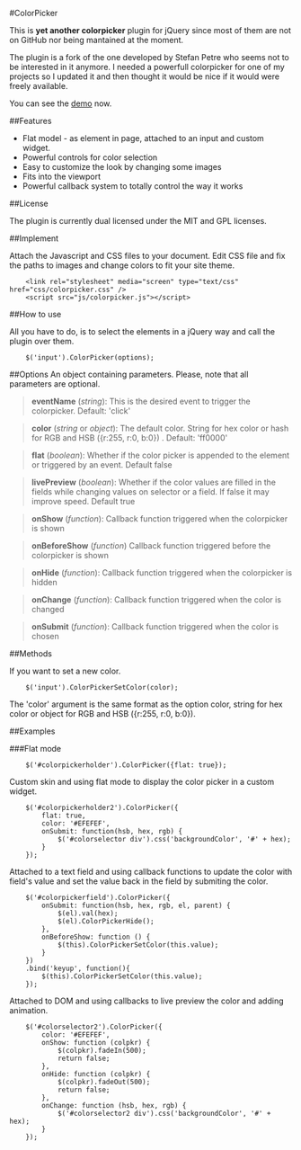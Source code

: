 #ColorPicker

This is **yet another colorpicker** plugin for jQuery since most of them are not on GitHub nor being mantained at the moment.

The plugin is a fork of the one developed by Stefan Petre who seems not to be interested in it anymore. I needed a powerfull colorpicker for one of my projects so I updated it and then thought it would be nice if it would were freely available.

You can see the [demo][] now.

##Features

- Flat model - as element in page, attached to an input and custom widget.
- Powerful controls for color selection  
- Easy to customize the look by changing some images  
- Fits into the viewport  
- Powerful callback system to totally control the way it works

##License

The plugin is currently dual licensed under the MIT and GPL licenses.

##Implement

Attach the Javascript and CSS files to your document. Edit CSS file and fix the paths to images and change colors to fit your site theme.

        <link rel="stylesheet" media="screen" type="text/css" href="css/colorpicker.css" />  
        <script src="js/colorpicker.js"></script>

##How to use

All you have to do, is to select the elements in a jQuery way and call the plugin over them.

        $('input').ColorPicker(options); 

##Options
An object containing parameters. Please, note that all parameters are optional. 

>  **eventName** (*string*): This is the desired event to trigger the colorpicker. Default: 'click'  

> **color** (*string* or *object*): The default color. String for hex color or hash for RGB and HSB ({r:255, r:0, b:0}) . Default: 'ff0000'

> **flat**	(*boolean*):  Whether if the color picker is appended to the element or triggered by an event. Default false

> **livePreview** (*boolean*): Whether if the color values are filled in the fields while changing values on selector or a field. If false it may improve speed. Default true

> **onShow** (*function*): Callback function triggered when the colorpicker is shown

> **onBeforeShow** (*function*) Callback function triggered before the colorpicker is shown

> **onHide** (*function*): Callback function triggered when the colorpicker is hidden

> **onChange** (*function*): Callback function triggered when the color is changed

> **onSubmit** (*function*): Callback function triggered when the color is chosen

##Methods

If you want to set a new color.

        $('input').ColorPickerSetColor(color);  

The 'color' argument is the same format as the option color, string for hex color or object for RGB and HSB ({r:255, r:0, b:0}).

##Examples

###Flat mode

        $('#colorpickerholder').ColorPicker({flat: true});  

Custom skin and using flat mode to display the color picker in a custom widget.

        $('#colorpickerholder2').ColorPicker({  
        	flat: true,  
        	color: '#EFEFEF',  
        	onSubmit: function(hsb, hex, rgb) {  
        		$('#colorselector div').css('backgroundColor', '#' + hex);  
        	}  
        });  


Attached to a text field and using callback functions to update the color with field's value and set the value back in the field by submiting the color.

        $('#colorpickerfield').ColorPicker({  
        	onSubmit: function(hsb, hex, rgb, el, parent) {  
        		$(el).val(hex);  
        		$(el).ColorPickerHide();  
        	},  
        	onBeforeShow: function () {  
        		$(this).ColorPickerSetColor(this.value);  
        	}  
        })  
        .bind('keyup', function(){  
        	$(this).ColorPickerSetColor(this.value);  
        });  

Attached to DOM and using callbacks to live preview the color and adding animation.

        $('#colorselector2').ColorPicker({  
        	color: '#EFEFEF',  
        	onShow: function (colpkr) {  
        		$(colpkr).fadeIn(500);  
        		return false;  
        	},  
        	onHide: function (colpkr) {  
        		$(colpkr).fadeOut(500);  
        		return false;  
        	},  
        	onChange: function (hsb, hex, rgb) {  
        		$('#colorselector2 div').css('backgroundColor', '#' + hex);  
        	}  
        });
[demo]: http://belelros.github.com/jQuery-ColorPicker/ "View the demo now!"